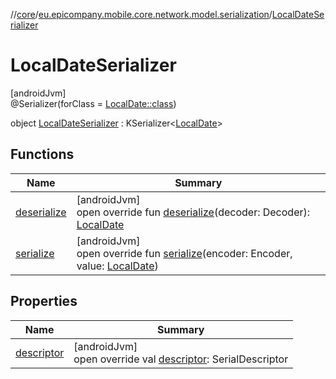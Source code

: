 //[core](../../../index.md)/[eu.epicompany.mobile.core.network.model.serialization](../index.md)/[LocalDateSerializer](index.md)

# LocalDateSerializer

[androidJvm]\
@Serializer(forClass = [LocalDate::class](https://developer.android.com/reference/kotlin/java/time/LocalDate.html))

object [LocalDateSerializer](index.md) : KSerializer&lt;[LocalDate](https://developer.android.com/reference/kotlin/java/time/LocalDate.html)&gt;

## Functions

| Name | Summary |
|---|---|
| [deserialize](deserialize.md) | [androidJvm]<br>open override fun [deserialize](deserialize.md)(decoder: Decoder): [LocalDate](https://developer.android.com/reference/kotlin/java/time/LocalDate.html) |
| [serialize](serialize.md) | [androidJvm]<br>open override fun [serialize](serialize.md)(encoder: Encoder, value: [LocalDate](https://developer.android.com/reference/kotlin/java/time/LocalDate.html)) |

## Properties

| Name | Summary |
|---|---|
| [descriptor](descriptor.md) | [androidJvm]<br>open override val [descriptor](descriptor.md): SerialDescriptor |
